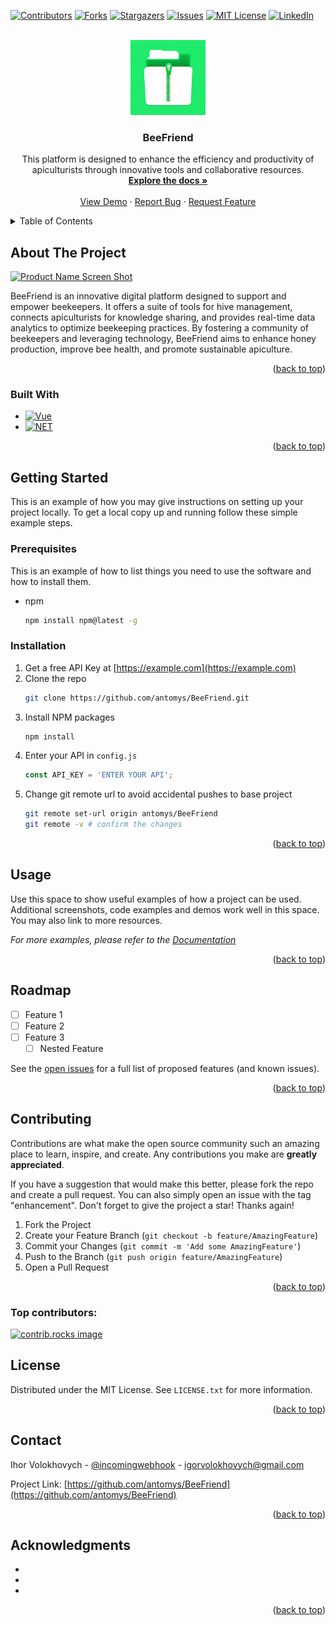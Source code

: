 <!-- Improved compatibility of back to top link: See: https://github.com/othneildrew/Best-README-Template/pull/73 -->
<a id="readme-top"></a>

<!-- PROJECT SHIELDS -->
[![Contributors][contributors-shield]][contributors-url]
[![Forks][forks-shield]][forks-url]
[![Stargazers][stars-shield]][stars-url]
[![Issues][issues-shield]][issues-url]
[![MIT License][license-shield]][license-url]
[![LinkedIn][linkedin-shield]][linkedin-url]


<!-- PROJECT LOGO -->
<br />
<div align="center">
  <a href="https://github.com/antomys/BeeFriend">
    <img src="assets/icon.png" alt="Logo" width="120" height="120">
  </a>

<h3 align="center">BeeFriend</h3>

  <p align="center">
    This platform is designed to enhance the efficiency and productivity of apiculturists through innovative tools and collaborative resources.
    <br />
    <a href="https://github.com/antomys/BeeFriend"><strong>Explore the docs »</strong></a>
    <br />
    <br />
    <a href="https://github.com/antomys/BeeFriend">View Demo</a>
    ·
    <a href="https://github.com/antomys/BeeFriend/issues/new?labels=bug&template=bug-report---.md">Report Bug</a>
    ·
    <a href="https://github.com/antomys/BeeFriend/issues/new?labels=enhancement&template=feature-request---.md">Request Feature</a>
  </p>
</div>



<!-- TABLE OF CONTENTS -->
<details>
  <summary>Table of Contents</summary>
  <ol>
    <li>
      <a href="#about-the-project">About The Project</a>
      <ul>
        <li><a href="#built-with">Built With</a></li>
      </ul>
    </li>
    <li>
      <a href="#getting-started">Getting Started</a>
      <ul>
        <li><a href="#prerequisites">Prerequisites</a></li>
        <li><a href="#installation">Installation</a></li>
      </ul>
    </li>
    <li><a href="#usage">Usage</a></li>
    <li><a href="#roadmap">Roadmap</a></li>
    <li><a href="#contributing">Contributing</a></li>
    <li><a href="#license">License</a></li>
    <li><a href="#contact">Contact</a></li>
    <li><a href="#acknowledgments">Acknowledgments</a></li>
  </ol>
</details>



<!-- ABOUT THE PROJECT -->
## About The Project

[![Product Name Screen Shot][product-screenshot]](https://example.com)

BeeFriend is an innovative digital platform designed to support and empower beekeepers. It offers a suite of tools for hive management, connects apiculturists for knowledge sharing, and provides real-time data analytics to optimize beekeeping practices.
By fostering a community of beekeepers and leveraging technology, BeeFriend aims to enhance honey production, improve bee health, and promote sustainable apiculture.
<p align="right">(<a href="#readme-top">back to top</a>)</p>


### Built With

* [![Vue][Vue.js]][Vue-url]
* [![NET][NET]][NET-url]

<p align="right">(<a href="#readme-top">back to top</a>)</p>


<!-- GETTING STARTED -->
## Getting Started

This is an example of how you may give instructions on setting up your project locally.
To get a local copy up and running follow these simple example steps.

### Prerequisites

This is an example of how to list things you need to use the software and how to install them.
* npm
  ```sh
  npm install npm@latest -g
  ```

### Installation

1. Get a free API Key at [https://example.com](https://example.com)
2. Clone the repo
   ```sh
   git clone https://github.com/antomys/BeeFriend.git
   ```
3. Install NPM packages
   ```sh
   npm install
   ```
4. Enter your API in `config.js`
   ```js
   const API_KEY = 'ENTER YOUR API';
   ```
5. Change git remote url to avoid accidental pushes to base project
   ```sh
   git remote set-url origin antomys/BeeFriend
   git remote -v # confirm the changes
   ```

<p align="right">(<a href="#readme-top">back to top</a>)</p>



<!-- USAGE EXAMPLES -->
## Usage

Use this space to show useful examples of how a project can be used. Additional screenshots, code examples and demos work well in this space. You may also link to more resources.

_For more examples, please refer to the [Documentation](https://example.com)_

<p align="right">(<a href="#readme-top">back to top</a>)</p>



<!-- ROADMAP -->
## Roadmap

- [ ] Feature 1
- [ ] Feature 2
- [ ] Feature 3
    - [ ] Nested Feature

See the [open issues](https://github.com/antomys/BeeFriend/issues) for a full list of proposed features (and known issues).

<p align="right">(<a href="#readme-top">back to top</a>)</p>



<!-- CONTRIBUTING -->
## Contributing

Contributions are what make the open source community such an amazing place to learn, inspire, and create. Any contributions you make are **greatly appreciated**.

If you have a suggestion that would make this better, please fork the repo and create a pull request. You can also simply open an issue with the tag "enhancement".
Don't forget to give the project a star! Thanks again!

1. Fork the Project
2. Create your Feature Branch (`git checkout -b feature/AmazingFeature`)
3. Commit your Changes (`git commit -m 'Add some AmazingFeature'`)
4. Push to the Branch (`git push origin feature/AmazingFeature`)
5. Open a Pull Request

<p align="right">(<a href="#readme-top">back to top</a>)</p>

### Top contributors:

<a href="https://github.com/antomys/BeeFriend/graphs/contributors">
  <img src="https://contrib.rocks/image?repo=antomys/BeeFriend" alt="contrib.rocks image" />
</a>



<!-- LICENSE -->
## License

Distributed under the MIT License. See `LICENSE.txt` for more information.

<p align="right">(<a href="#readme-top">back to top</a>)</p>



<!-- CONTACT -->
## Contact

Ihor Volokhovych - [@incomingwebhook](https://t.me/incomingwebhook) - igorvolokhovych@gmail.com

Project Link: [https://github.com/antomys/BeeFriend](https://github.com/antomys/BeeFriend)

<p align="right">(<a href="#readme-top">back to top</a>)</p>


<!-- ACKNOWLEDGMENTS -->
## Acknowledgments

* []()
* []()
* []()

<p align="right">(<a href="#readme-top">back to top</a>)</p>



<!-- MARKDOWN LINKS & IMAGES -->
<!-- https://www.markdownguide.org/basic-syntax/#reference-style-links -->
[contributors-shield]: https://img.shields.io/github/contributors/antomys/BeeFriend.svg?style=for-the-badge
[contributors-url]: https://github.com/antomys/BeeFriend/graphs/contributors
[forks-shield]: https://img.shields.io/github/forks/antomys/BeeFriend.svg?style=for-the-badge
[forks-url]: https://github.com/antomys/BeeFriend/network/members
[stars-shield]: https://img.shields.io/github/stars/antomys/BeeFriend.svg?style=for-the-badge
[stars-url]: https://github.com/antomys/BeeFriend/stargazers
[issues-shield]: https://img.shields.io/github/issues/antomys/BeeFriend.svg?style=for-the-badge
[issues-url]: https://github.com/antomys/BeeFriend/issues
[license-shield]: https://img.shields.io/github/license/antomys/BeeFriend.svg?style=for-the-badge
[license-url]: https://github.com/antomys/BeeFriend/blob/master/LICENSE.txt
[linkedin-shield]: https://img.shields.io/badge/-LinkedIn-black.svg?style=for-the-badge&logo=linkedin&colorB=555
[linkedin-url]: https://www.linkedin.com/in/ihor-volokhovych-23875217a/
[NET]: https://img.shields.io/badge/-.NET%208.0-blueviolet
[product-screenshot]: images/screenshot.png
[NET]: https://img.shields.io/badge/next.js-000000?style=for-the-badge&logo=nextdotjs&logoColor=white
[NET-url]: https://dotnet.microsoft.com/en-us/
[Vue.js]: https://img.shields.io/badge/Vue.js-35495E?style=for-the-badge&logo=vuedotjs&logoColor=4FC08D
[Vue-url]: https://vuejs.org/
